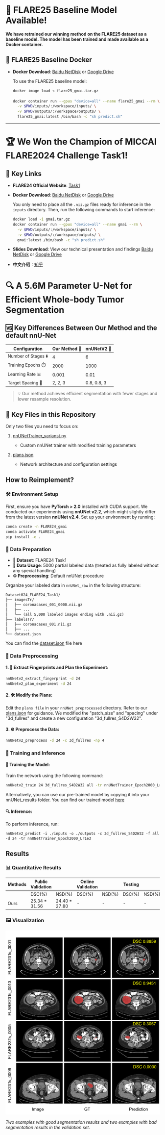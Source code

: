# 📢 FLARE25 Baseline Model Available!

**We have retrained our winning method on the FLARE25 dataset as a baseline model. The model has been trained and made available as a Docker container.**

## 🔗 FLARE25 Baseline Docker

- **Docker Download**: [Baidu NetDisk](https://pan.baidu.com/s/1CMP-Lcln-kd9NKUEAJ9XOA?pwd=vn9j) or [Google Drive](https://drive.google.com/file/d/1SJj5QDg43ITEiu8TL8edgfi8evOzJzDr/view?usp=sharing)

  To use the FLARE25 baseline model:
  ```bash
  docker image load < flare25_gmai.tar.gz
  
  docker container run --gpus "device=all" --name flare25_gmai --rm \
    -v $PWD/inputs/:/workspace/inputs/ \
    -v $PWD/outputs/:/workspace/outputs/ \
    flare25_gmai:latest /bin/bash -c "sh predict.sh"
  ```

---

# 🏆 We Won the Champion of MICCAI FLARE2024 Challenge Task1!

## 🔗 Key Links

- **FLARE24 Official Website**: [Task1](https://www.codabench.org/competitions/2319/)

- **Docker Download**: [Baidu NetDisk](https://pan.baidu.com/s/1SbrBYHYYxjQZGpYQRPYAYA?pwd=yrjx) or [Google Drive](https://drive.google.com/file/d/1patISup4J6jAZrrkhugiWNBGNfT0co3C/view?usp=sharing)

  You only need to place all the `.nii.gz` files ready for inference in the `inputs` directory. Then, run the following commands to start inference:
  ```bash
  docker load -i gmai.tar.gz
  docker container run --gpus "device=all" --name gmai --rm \
    -v $PWD/inputs/:/workspace/inputs/ \
    -v $PWD/outputs/:/workspace/outputs/ \
    gmai:latest /bin/bash -c "sh predict.sh"
- **Slides Download**: View our technical presentation and findings [Baidu NetDisk](https://pan.baidu.com/s/1odgg5nFoAqW516QyVb4rRg?pwd=povu) or [Google Drive](https://drive.google.com/file/d/12RL0UXq4FNSGCfv-kVZxgW1EOwsHZUoC/view?usp=drive_link)
- **中文介绍**：[知乎](https://zhuanlan.zhihu.com/p/8374029165) 

# 🔍 A 5.6M Parameter U-Net for Efficient Whole-body Tumor Segmentation

## 🆚 Key Differences Between Our Method and the default nnU-Net

| Configuration | Our Method 🚀 | nnUNetV2 🗿 |
|---------------|--------------|-------------|
| Number of Stages ⬇️ | 4 | 6 |
| Training Epochs ⏱️ | 2000 | 1000 |
| Learning Rate 📊 | 0.001 | 0.01 |
| Target Spacing 📐 | 2, 2, 3 | 0.8, 0.8, 3 |

> 💡 Our method achieves efficient segmentation with fewer stages and lower resample resolution.

## 📂 Key Files in this Repository

Only two files you need to focus on:

1. [nnUNetTrainer_varianst.py](./nnunetv2/training/nnUNetTrainer/nnUNetTrainer_varianst.py)
   - Custom nnUNet trainer with modified training parameters
   
2. [plans.json](./nnUNet_results/Dataset024_FLARE24_Task1/nnUNetTrainer_Epoch2000_Lr1e3__nnUNetPlans__3d_fullres_S4D2W32/plans.json) 
   - Network architecture and configuration settings

## How to Reimplement?

### 🛠️ Environment Setup
First, ensure you have **PyTorch > 2.0** installed with CUDA support. We conducted our experiments using **nnUNet v2.2**, which might slightly differ from the latest version **nnUNet v2.4**.
Set up your environment by running:
```bash
conda create -n FLARE24_gmai
conda activate FLARE24_gmai
pip install -e .
```

### 📂 Data Preparation

- **📁 Dataset**: FLARE24 Task1
- **🔢 Data Usage**: 5000 partial labeled data (treated as fully labeled without any special handling)
- **⚙️ Preprocessing**: Default nnUNet procedure

Organize your labeled data in ``nnUNet_raw`` in the following structure:
```
Dataset024_FLARE24_Task1/
├── imagesTr/
│   ├── coronacases_001_0000.nii.gz
│   ├── ...
│   └── (all 5,000 labeled images ending with .nii.gz)
├── labelsTr/
│   ├── coronacases_001.nii.gz
│   ├── ...
└── dataset.json
```
You can find the [dataset.json](./nnUNet_results/Dataset024_FLARE24_Task1/nnUNetTrainer_Epoch2000_Lr1e3__nnUNetPlans__3d_fullres_S4D2W32/dataset.json) file here

### 📝 Data Preprocessing
#### 1. 🧬 Extract Fingerprints and Plan the Experiment:
```bash
nnUNetv2_extract_fingerprint -d 24
nnUNetv2_plan_experiment -d 24
```
#### 2. 🛠️ Modify the Plans:
Edit the ``plans file`` in your ``nnUNet_preprocessed`` directory. Refer to our [plans.json](./nnUNet_results/Dataset024_FLARE24_Task1/nnUNetTrainer_Epoch2000_Lr1e3__nnUNetPlans__3d_fullres_S4D2W32/plans.json) for guidance. We modified the "patch_size" and "spacing" under "3d_fullres" and create a new configuration "3d_fullres_S4D2W32".
#### 3. ⚙️ Preprocess the Data:
```bash
nnUNetv2_preprocess -d 24 -c 3d_fullres -np 4
```

### 🚀 Training and Inference
#### 🔧 Training the Model:
Train the network using the following command:
```bash
nnUNetv2_train 24 3d_fullres_S4D2W32 all -tr nnUNetTrainer_Epoch2000_Lr1e3
```
Alternatively, you can use our pre-trained model by copying it into your nnUNet_results folder. You can find our trained model [here](./nnUNet_results/Dataset024_FLARE24_Task1) 
#### 🔍 Inference:
To perform inference, run:
```
nnUNetv2_predict -i ./inputs -o ./outputs -c 3d_fullres_S4D2W32 -f all -d 24 -tr nnUNetTrainer_Epoch2000_Lr1e3
```

## Results

### 📊 Quantitative Results

| Methods | Public Validation |  | Online Validation |  | Testing |  |
|---------|------------------|--|------------------|--|---------|--|
|         | DSC(%) | NSD(%) | DSC(%) | NSD(%) | DSC(%) | NSD(%) |
| Ours    | 25.34 ± 31.56 | 24.40 ± 27.80 | - | - | - | - |

### 🖼️ Visualization

<img src="imgs/flare23-results.png" width="600"/>

*Two examples with good segmentation results and two examples with bad segmentation results in the validation set.*
